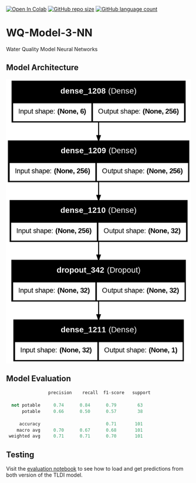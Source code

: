 [![Open In Colab](https://colab.research.google.com/assets/colab-badge.svg)](https://colab.research.google.com/github/fziilk/tldi2_release/blob/dev/TLDI2.ipynb)
[![GitHub repo size](https://img.shields.io/github/repo-size/fziilk/tldi2_release)](https://github.com/fziilk/tldi2_release)
[![GitHub language count](https://img.shields.io/github/languages/count/fziilk/tldi2_release)](https://github.com/fziilk/tldi2_release)

# WQ-Model-3-NN
Water Quality Model Neural Networks

## Model Architecture
<a href="https://github.com/fziilk/WQ-Model-3-NN">
  <img src="https://raw.githubusercontent.com/fziilk/WQ-Model-3-NN/refs/heads/master/architecture_alpha.png" alt="M3" width="1000" align="center"/>
</a>

## Model Evaluation
```python
                precision    recall  f1-score   support

  not potable     0.74      0.84      0.79        63
      potable     0.66      0.50      0.57        38

     accuracy                         0.71       101
    macro avg     0.70      0.67      0.68       101
 weighted avg     0.71      0.71      0.70       101
```

## Testing
Visit the [evaluation notebook](https://github.com/fziilk/WQ-Model-3-NN/blob/master/EVAL_MODEL3_NN_WQ.ipynb) to see how to load and get predictions from both version of the TLDI model.